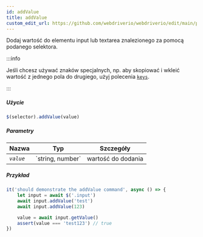 ```yaml
---
id: addValue
title: addValue
custom_edit_url: https://github.com/webdriverio/webdriverio/edit/main/packages/webdriverio/src/commands/element/addValue.ts
---
```


Dodaj wartość do elementu input lub textarea znalezionego za pomocą podanego selektora.

:::info

Jeśli chcesz używać znaków specjalnych, np. aby skopiować i wkleić wartość z jednego pola do drugiego, użyj
polecenia [`keys`](/docs/api/browser/keys).

:::

##### Użycie

```js
$(selector).addValue(value)
```

##### Parametry

<table>
  <thead>
    <tr>
      <th>Nazwa</th><th>Typ</th><th>Szczegóły</th>
    </tr>
  </thead>
  <tbody>
    <tr>
      <td><code><var>value</var></code></td>
      <td>`string, number`</td>
      <td>wartość do dodania</td>
    </tr>
  </tbody>
</table>

##### Przykład

```js title="addValue.js"
it('should demonstrate the addValue command', async () => {
    let input = await $('.input')
    await input.addValue('test')
    await input.addValue(123)

    value = await input.getValue()
    assert(value === 'test123') // true
})
```